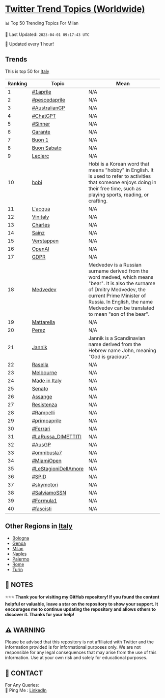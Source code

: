 [Twitter Trend Topics (Worldwide)](https://github.com/ErcinDedeoglu/Twitter-Trend-Topics)
==========


📊 Top 50 Trending Topics For Milan

📆 Last Updated: `2023-04-01 09:17:43 UTC`

🔧 Updated every 1 hour!


## Trends

This is top 50 for [Italy](</Italy>)

| Ranking | Topic | Mean |
| ------- | ------------ | ------------ |
| 1 | [#1aprile](http://twitter.com/search?q=%231aprile) | N/A |
| 2 | [#pescedaprile](http://twitter.com/search?q=%23pescedaprile) | N/A |
| 3 | [#AustralianGP](http://twitter.com/search?q=%23AustralianGP) | N/A |
| 4 | [#ChatGPT](http://twitter.com/search?q=%23ChatGPT) | N/A |
| 5 | [#Sinner](http://twitter.com/search?q=%23Sinner) | N/A |
| 6 | [Garante](http://twitter.com/search?q=Garante) | N/A |
| 7 | [Buon 1](http://twitter.com/search?q=Buon+1) | N/A |
| 8 | [Buon Sabato](http://twitter.com/search?q=Buon+Sabato) | N/A |
| 9 | [Leclerc](http://twitter.com/search?q=Leclerc) | N/A |
| 10 | [hobi](http://twitter.com/search?q=hobi) | Hobi is a Korean word that means "hobby" in English. It is used to refer to activities that someone enjoys doing in their free time, such as playing sports, reading, or crafting. |
| 11 | [L'acqua](http://twitter.com/search?q=L%27acqua) | N/A |
| 12 | [Vinitaly](http://twitter.com/search?q=Vinitaly) | N/A |
| 13 | [Charles](http://twitter.com/search?q=Charles) | N/A |
| 14 | [Sainz](http://twitter.com/search?q=Sainz) | N/A |
| 15 | [Verstappen](http://twitter.com/search?q=Verstappen) | N/A |
| 16 | [OpenAI](http://twitter.com/search?q=OpenAI) | N/A |
| 17 | [GDPR](http://twitter.com/search?q=GDPR) | N/A |
| 18 | [Medvedev](http://twitter.com/search?q=Medvedev) | Medvedev is a Russian surname derived from the word medved, which means "bear". It is also the surname of Dmitry Medvedev, the current Prime Minister of Russia. In English, the name Medvedev can be translated to mean "son of the bear". |
| 19 | [Mattarella](http://twitter.com/search?q=Mattarella) | N/A |
| 20 | [Perez](http://twitter.com/search?q=Perez) | N/A |
| 21 | [Jannik](http://twitter.com/search?q=Jannik) | Jannik is a Scandinavian name derived from the Hebrew name John, meaning "God is gracious". |
| 22 | [Rasella](http://twitter.com/search?q=Rasella) | N/A |
| 23 | [Melbourne](http://twitter.com/search?q=Melbourne) | N/A |
| 24 | [Made in Italy](http://twitter.com/search?q=Made+in+Italy) | N/A |
| 25 | [Senato](http://twitter.com/search?q=Senato) | N/A |
| 26 | [Assange](http://twitter.com/search?q=Assange) | N/A |
| 27 | [Resistenza](http://twitter.com/search?q=Resistenza) | N/A |
| 28 | [#Rampelli](http://twitter.com/search?q=%23Rampelli) | N/A |
| 29 | [#primoaprile](http://twitter.com/search?q=%23primoaprile) | N/A |
| 30 | [#Ferrari](http://twitter.com/search?q=%23Ferrari) | N/A |
| 31 | [#LaRussa_DIMETTITI](http://twitter.com/search?q=%23LaRussa_DIMETTITI) | N/A |
| 32 | [#AusGP](http://twitter.com/search?q=%23AusGP) | N/A |
| 33 | [#omnibusla7](http://twitter.com/search?q=%23omnibusla7) | N/A |
| 34 | [#MiamiOpen](http://twitter.com/search?q=%23MiamiOpen) | N/A |
| 35 | [#LeStagioniDellAmore](http://twitter.com/search?q=%23LeStagioniDellAmore) | N/A |
| 36 | [#SPID](http://twitter.com/search?q=%23SPID) | N/A |
| 37 | [#skymotori](http://twitter.com/search?q=%23skymotori) | N/A |
| 38 | [#SalviamoSSN](http://twitter.com/search?q=%23SalviamoSSN) | N/A |
| 39 | [#Formula1](http://twitter.com/search?q=%23Formula1) | N/A |
| 40 | [#fascisti](http://twitter.com/search?q=%23fascisti) | N/A |



## Other Regions in [Italy](</Italy>)

* [Bologna](</Italy/Bologna.md>)
* [Genoa](</Italy/Genoa.md>)
* [Milan](</Italy/Milan.md>)
* [Naples](</Italy/Naples.md>)
* [Palermo](</Italy/Palermo.md>)
* [Rome](</Italy/Rome.md>)
* [Turin](</Italy/Turin.md>)



## 📝 NOTES

⭐⭐⭐ **Thank you for visiting my GitHub repository! If you found the content helpful or valuable, leave a star on the repository to show your support. It encourages me to continue updating the repository and allows others to discover it. Thanks for your help!**


## ⚠️ WARNING

Please be advised that this repository is not affiliated with Twitter and the information provided is for informational purposes only. We are not responsible for any legal consequences that may arise from the use of this information. Use at your own risk and solely for educational purposes.


## 📨 CONTACT

 For Any Queries:  
            🏓 Ping Me : [LinkedIn](https://www.linkedin.com/in/ercindedeoglu/)

